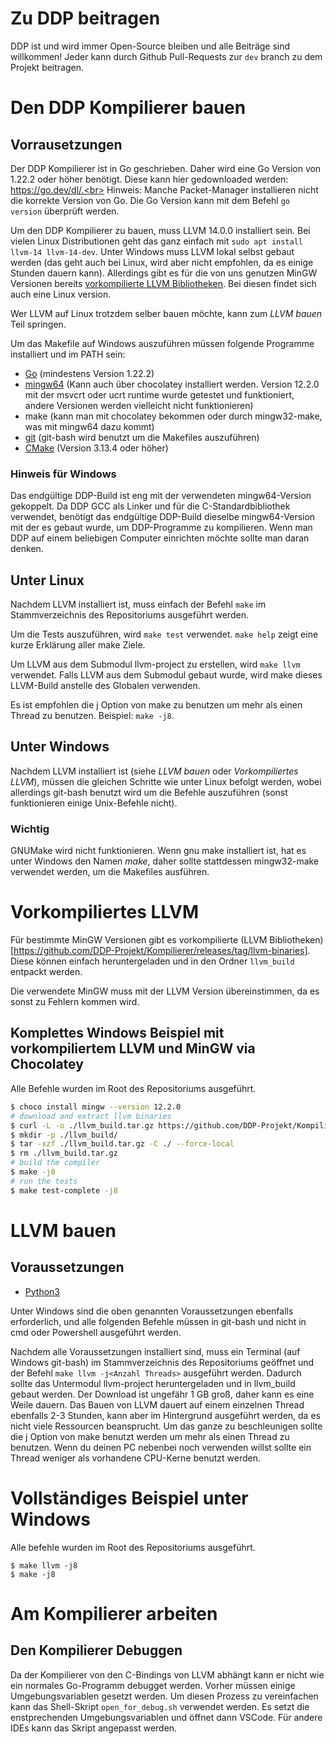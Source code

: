 # Zu DDP beitragen

DDP ist und wird immer Open-Source bleiben und alle Beiträge sind willkommen! Jeder kann durch Github Pull-Requests zur `dev` branch zu dem Projekt beitragen.

# Den DDP Kompilierer bauen

## Vorrausetzungen

Der DDP Kompilierer ist in Go geschrieben. Daher wird eine Go Version von 1.22.2 oder höher benötigt. Diese kann hier gedownloaded werden: https://go.dev/dl/.<br>
Hinweis: Manche Packet-Manager installieren nicht die korrekte Version von Go. Die Go Version kann mit dem Befehl `go version` überprüft werden.

Um den DDP Kompilierer zu bauen, muss LLVM 14.0.0 installiert sein. Bei vielen Linux Distributionen geht das ganz einfach mit `sudo apt install llvm-14 llvm-14-dev`.
Unter Windows muss LLVM lokal selbst gebaut werden (das geht auch bei Linux, wird aber nicht empfohlen, da es einige Stunden dauern kann).
Allerdings gibt es für die von uns genutzen MinGW Versionen bereits [vorkompilierte LLVM Bibliotheken](https://github.com/DDP-Projekt/Kompilierer/releases/tag/llvm-binaries).
Bei diesen findet sich auch eine Linux version.

Wer LLVM auf Linux trotzdem selber bauen möchte, kann zum *LLVM bauen* Teil springen.

Um das Makefile auf Windows auszuführen müssen folgende Programme installiert und im PATH sein:

- [Go](https://go.dev/dl/) (mindestens Version 1.22.2)
- [mingw64](https://winlibs.com/) (Kann auch über chocolatey installiert werden.
    Version 12.2.0 mit der msvcrt oder ucrt runtime wurde getestet und funktioniert, andere Versionen werden vielleicht nicht funktionieren)
- make (kann man mit chocolatey bekommen oder durch mingw32-make, was mit mingw64 dazu kommt)
- [git](https://git-scm.com/download/win) (git-bash wird benutzt um die Makefiles auszuführen)
- [CMake](https://cmake.org/download/) (Version 3.13.4 oder höher)

### Hinweis für Windows

Das endgültige DDP-Build ist eng mit der verwendeten mingw64-Version gekoppelt.
Da DDP GCC als Linker und für die C-Standardbibliothek verwendet,
benötigt das endgültige DDP-Build dieselbe mingw64-Version mit der es gebaut wurde, um DDP-Programme zu kompilieren.
Wenn man DDP auf einem beliebigen Computer einrichten möchte sollte man daran denken.

## Unter Linux

Nachdem LLVM installiert ist, muss einfach der Befehl `make` im Stammverzeichnis des Repositoriums ausgeführt werden.

Um die Tests auszuführen, wird `make test` verwendet.
`make help` zeigt eine kurze Erklärung aller make Ziele.

Um LLVM aus dem Submodul llvm-project zu erstellen, wird `make llvm` verwendet.
Falls LLVM aus dem Submodul gebaut wurde, wird make dieses LLVM-Build anstelle des Globalen verwenden.

Es ist empfohlen die j Option von make zu benutzen um mehr als einen Thread zu benutzen. Beispiel: `make -j8`.

## Unter Windows

Nachdem LLVM installiert ist (siehe *LLVM bauen* oder *Vorkompiliertes LLVM*), müssen die gleichen Schritte wie unter Linux befolgt werden, wobei allerdings git-bash benutzt wird um die Befehle auszuführen (sonst funktionieren einige Unix-Befehle nicht).

### Wichtig

GNUMake wird nicht funktionieren. Wenn gnu make installiert ist, hat es unter Windows den Namen *make*, daher sollte stattdessen mingw32-make verwendet werden, um die Makefiles ausführen.

# Vorkompiliertes LLVM

Für bestimmte MinGW Versionen gibt es vorkompilierte (LLVM Bibliotheken)[https://github.com/DDP-Projekt/Kompilierer/releases/tag/llvm-binaries].
Diese können einfach heruntergeladen und in den Ordner `llvm_build` entpackt werden.

Die verwendete MinGW muss mit der LLVM Version übereinstimmen, da es sonst zu Fehlern kommen wird.

## Komplettes Windows Beispiel mit vorkompiliertem LLVM und MinGW via Chocolatey

Alle Befehle wurden im Root des Repositoriums ausgeführt.

```bash
$ choco install mingw --version 12.2.0
# download and extract llvm binaries
$ curl -L -o ./llvm_build.tar.gz https://github.com/DDP-Projekt/Kompilierer/releases/download/llvm-binaries/llvm_build-mingw-12.2.0-x86_64-ucrt-posix-seh.tar.gz
$ mkdir -p ./llvm_build/
$ tar -xzf ./llvm_build.tar.gz -C ./ --force-local
$ rm ./llvm_build.tar.gz
# build the compiler
$ make -j8
# run the tests
$ make test-complete -j8
```

# LLVM bauen

## Voraussetzungen

- [Python3](https://www.python.org/downloads/)

Unter Windows sind die oben genannten Voraussetzungen ebenfalls erforderlich, und alle folgenden Befehle müssen in git-bash und nicht in cmd oder Powershell ausgeführt werden.

Nachdem alle Voraussetzungen installiert sind, muss ein Terminal (auf Windows git-bash) im Stammverzeichnis des Repositoriums geöffnet und der Befehl `make llvm -j<Anzahl Threads>` ausgeführt werden.
Dadurch sollte das Untermodul llvm-project heruntergeladen und in llvm_build gebaut werden.
Der Download ist ungefähr 1 GB groß, daher kann es eine Weile dauern.
Das Bauen von LLVM dauert auf einem einzelnen Thread ebenfalls 2-3 Stunden, kann aber im Hintergrund ausgeführt werden, da es nicht viele Ressourcen beansprucht.
Um das ganze zu beschleunigen sollte die j Option von make benutzt werden um mehr als einen Thread zu benutzen.
Wenn du deinen PC nebenbei noch verwenden willst sollte ein Thread weniger als vorhandene CPU-Kerne benutzt werden.

# Vollständiges Beispiel unter Windows

Alle befehle wurden im Root des Repositoriums ausgeführt.

```
$ make llvm -j8
$ make -j8
```

# Am Kompilierer arbeiten

## Den Kompilierer Debuggen

Da der Kompilierer von den C-Bindings von LLVM abhängt kann er nicht wie ein normales Go-Programm debugget werden.
Vorher müssen einige Umgebungsvariablen gesetzt werden. Um diesen Prozess zu vereinfachen kann das Shell-Skript `open_for_debug.sh` verwendet werden.
Es setzt die enstprechenden Umgebungsvariablen und öffnet dann VSCode.
Für andere IDEs kann das Skript angepasst werden.